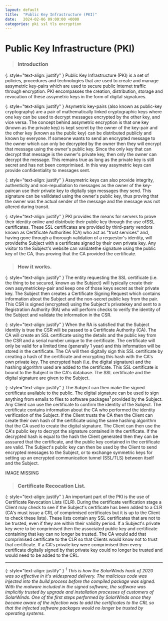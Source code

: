 ```yaml
---
layout: default
title:  "Public Key Infrastructure (PKI)"
date:   2024-02-06 09:00:00 +0000
categories: pki ssl tls encryption
---
```


# Public Key Infrastructure (PKI)

> ### Introduction

{: style="text-align: justify" }
Public Key Infrastructure (PKI) is a set of policies, procedures and technologies that are used to create and manage assymetric key-pairs which are used to secure public Internet traffic through encryption. PKI encompasses the creation, distribution, storage and revocation of these assymetric keys in the form of digital signatures.

{: style="text-align: justify" }
Asymetric key-pairs (also known as public-key cryptography) are a pair of mathematically linked cryptographic keys where one key can be used to decrypt messages encrypted by the other key, and vice versa. The concept behind assymetric encryption is that one key (known as the private key) is kept secret by the owner of the key-pair and the other key (known as the public key) can be distributed publicly and known by everyone. If someone wants to send an encrypted message to the owner which can only be decrypted by the owner then they will encrypt that message using the owner's public key. Since the only key that can decrypt that message is the owner's private key, then only the owner can decrypt the message. This remains true as long as the private key is still secret and has not been comprimised. In this way assymetric keys can provide confidentiality to messages sent.

{: style="text-align: justify" }
Assymetric keys can also provide integrity, authenticity and non-repudiation to messages as the owner of the key-paircan use their private key to digitally sign messages they send. This signature can be valildated using the owner's public key, thus proving that the owner was the actual sender of the message and the message was not altered during transit.

{: style="text-align: justify" }
PKI provides the means for servers to prove their identity online and distribute their public key through the use ofSSL certificates. These SSL certificates are provided by third-party vendors known as Certificate Authorities (CA) who act as "trust services" and, having gone through a thorough validation of a requestor's identity, will providethe Subject with a certificate signed by their own private key. Any visitor to the Subject's website can validatethe signature using the public key of the CA, thus proving that the CA provided the certificate.

> ### How it works.

{: style="text-align: justify" }
The entity requesting the SSL certificate (i.e. the thing to be secured, known as the Subject) will typically create their own assymetrickey-pair and keep one of those keys secret as their private key. The Subject then creates a Certificate Signing Request which contains information about the Subject and the non-secret public key from the pair. This CSR is signed (encrypted) using the Subject's privatekey and sent to a Registration Authority (RA) who will perform checks to verify the identity of the Subject and validate the information in the CSR.

{: style="text-align: justify" }
When the RA is satisfied that the Subject identity is true the CSR will be passed to a Certificate Authority (CA). The CA will create an SSL certificate using the details and the public key from the CSR and a serial number unique to the certificate. The certificate will only be valid for a limited time (generally 1 year) and this information will be stored in the certificate. The CA will then digitally sign this SSL certificate by creating a hash of the certificate and encrypting this hash with the CA's own private key. The encrypted hash (i.e. the digital signature) and the hashing algorithm used are added to the certificate. This SSL certificate is bound to the Subject in the CA's database. The SSL certificate and the digital signature are given to the Subject.

{: style="text-align: justify" }
The Subject can then make the signed certificate available to the public. The digital signature can be used to sign anything from emails to files to software packages<sup>1</sup> provided by the Subject. Any Client can use the certificate to confirm the identity of the Subject. The certificate contains information about the CA who performed the identity verification of the Subject. If the Client trusts the CA then the Client can create their own hash of the certificate using the same hashing algorithm that the CA used to create the digital signature. The Client can then use the CA's public key to decrypt the signature contained in the certificate. If the decrypted hash is equal to the hash the Client generated then they can be asssured that the certificate, and the public key contained in the certificate are valid. The Subject's public key can then be used by the Client to send encrypted messages to the Subject, or to exchange symmetric keys for setting up an encrypted communication tunnel (SSL/TLS) between itself and the Subject.

IMAGE MISSING

> ### Certificate Recocation List.

{: style="text-align: justify" }
An important part of the PKI is the use of Certificate Revocation Lists (CLR). During the certificate verification stage a Client may check to see if the Subject's certificate has been added to a CLR (CA's must issue a CRL of comprimised certificates but it is up to the Client to check these lists). These lists contain any SSL certificates that are not to be trusted, even if they are within their  validity period. If a Subject's private key were to be conprimised then the associated public key and certificate containing that key can no longer be trusted. The CA would add that comprimised certificate to the CLR so that Clients would know not to trust that certificate. If a CA's private key were comprimised then every certificate digitally signed by that private key could no longer be trusted and would need to be added to the CRL.

---

{: style="text-align: justify" }
*<sup>1</sup> This is how the SolarWinds hack of 2020 was so effective in it's widespread delivery. The malicious code was injected into the build process before the compiled package was signed. With the malware included in the signed software, the software was implicitly trusted by upgrade and installation processes of customers of SolarWinds. One of the first steps performed by SolarWinds once they  became aware of the infection was to add the certificates to the CRL so that the infected software packages would no longer be  trusted by operating systems.*
